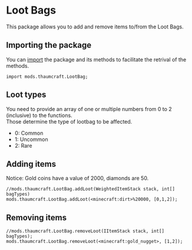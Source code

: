 # Loot Bags

This package allows you to add and remove items to/from the Loot Bags.

## Importing the package

You can [import](/AdvancedFunctions/Import/) the package and its methods to facilitate the retrival of the methods.  
```
import mods.thaumcraft.LootBag;
```

## Loot types
You need to provide an array of one or multiple numbers from 0 to 2 (inclusive) to the functions.  
Those determine the type of lootbag to be affected.  

- 0: Common
- 1: Uncommon
- 2: Rare

## Adding items

Notice: Gold coins have a value of 2000, diamonds are 50.

```
//mods.thaumcraft.LootBag.addLoot(WeightedItemStack stack, int[] bagTypes)
mods.thaumcraft.LootBag.addLoot(<minecraft:dirt>%20000, [0,1,2]);
```


## Removing items

```
//mods.thaumcraft.LootBag.removeLoot(IItemStack stack, int[] bagTypes);
mods.thaumcraft.LootBag.removeLoot(<minecraft:gold_nugget>, [1,2]);
```